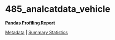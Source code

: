 # 485_analcatdata_vehicle

[**Pandas Profiling Report**](https://epistasislab.github.io/penn-ml-benchmarks/profile/485_analcatdata_vehicle.html)

[Metadata](metadata.yaml) | [Summary Statistics](summary_stats.tsv)
